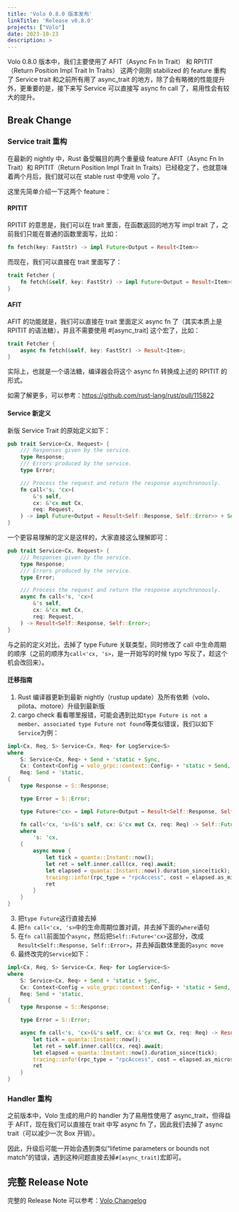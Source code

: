 ```yaml
---
title: 'Volo 0.8.0 版本发布'
linkTitle: 'Release v0.8.0'
projects: ["Volo"]
date: 2023-10-23
description: >
---
```


Volo 0.8.0 版本中，我们主要使用了 AFIT（Async Fn In Trait） 和 RPITIT（Return Position Impl Trait In Traits） 这两个刚刚 stabilized 的 feature 重构了 Service trait 和之前所有用了 async_trait 的地方，除了会有略微的性能提升外，更重要的是，接下来写 Service 可以直接写 async fn call 了，易用性会有较大的提升。

## Break Change

### Service trait 重构

在最新的 nightly 中，Rust 备受瞩目的两个重量级 feature AFIT（Async Fn In Trait）和 RPITIT（Return Position Impl Trait In Traits）已经稳定了，也就意味着两个月后，我们就可以在 stable rust 中使用 volo 了。

这里先简单介绍一下这两个 feature：

#### RPITIT

RPITIT 的意思是，我们可以在 trait 里面，在函数返回的地方写 impl trait 了，之前我们只能在普通的函数里面写，比如：

```rust
fn fetch(key: FastStr) -> impl Future<Output = Result<Item>>
```

而现在，我们可以直接在 trait 里面写了：

```rust
trait Fetcher {
    fn fetch(&self, key: FastStr) -> impl Future<Output = Result<Item>>;
}
```

#### AFIT

AFIT 的功能就是，我们可以直接在 trait 里面定义 async fn 了（其实本质上是 RPITIT 的语法糖），并且不需要使用 #[async_trait] 这个宏了，比如：

```rust
trait Fetcher {
    async fn fetch(&self, key: FastStr) -> Result<Item>;
}
```

实际上，也就是一个语法糖，编译器会将这个 async fn 转换成上述的 RPITIT 的形式。

如需了解更多，可以参考：https://github.com/rust-lang/rust/pull/115822

#### Service 新定义

新版 Service Trait 的原始定义如下：

```rust
pub trait Service<Cx, Request> {
    /// Responses given by the service.
    type Response;
    /// Errors produced by the service.
    type Error;

    /// Process the request and return the response asynchronously.
    fn call<'s, 'cx>(
        &'s self,
        cx: &'cx mut Cx,
        req: Request,
    ) -> impl Future<Output = Result<Self::Response, Self::Error>> + Send;
}
```

一个更容易理解的定义是这样的，大家直接这么理解即可：

```rust
pub trait Service<Cx, Request> {
    /// Responses given by the service.
    type Response;
    /// Errors produced by the service.
    type Error;

    /// Process the request and return the response asynchronously.
    async fn call<'s, 'cx>(
        &'s self,
        cx: &'cx mut Cx,
        req: Request,
    ) -> Result<Self::Response, Self::Error>;
}
```

与之前的定义对比，去掉了 type Future 关联类型，同时修改了 call 中生命周期的顺序（之前的顺序为`call<'cx, 's>`，是一开始写的时候 typo 写反了，趁这个机会改回来）。

#### 迁移指南

1. Rust 编译器更新到最新 nightly（rustup update）及所有依赖（volo、pilota、motore）升级到最新版
2. cargo check 看看哪里报错，可能会遇到比如`type Future is not a member`、`associated type Future not found`等类似错误，我们以如下`Service`为例：
```rust
impl<Cx, Req, S> Service<Cx, Req> for LogService<S>
where
    S: Service<Cx, Req> + Send + 'static + Sync,
    Cx: Context<Config = volo_grpc::context::Config> + 'static + Send,
    Req: Send + 'static,
{
    type Response = S::Response;

    type Error = S::Error;

    type Future<'cx> = impl Future<Output = Result<Self::Response, Self::Error>> + 'cx;

    fn call<'cx, 's>(&'s self, cx: &'cx mut Cx, req: Req) -> Self::Future<'cx>
    where
        's: 'cx,
    {
        async move {
            let tick = quanta::Instant::now();
            let ret = self.inner.call(cx, req).await;
            let elapsed = quanta::Instant::now().duration_since(tick);
            tracing::info!(rpc_type = "rpcAccess", cost = elapsed.as_micros() as i64);
            ret
        }
    }
}
```
3. 把`type Future`这行直接去掉
4. 把`fn call<'cx, 's>`中的生命周期位置对调，并去掉下面的`where`语句
5. 在`fn call`前面加个`async`，然后把`Self::Future<'cx>`这部分，改成`Result<Self::Response, Self::Error>`，并去掉函数体里面的`async move`
6. 最终改完的`Service`如下：
```rust
impl<Cx, Req, S> Service<Cx, Req> for LogService<S>
where
    S: Service<Cx, Req> + Send + 'static + Sync,
    Cx: Context<Config = volo_grpc::context::Config> + 'static + Send,
    Req: Send + 'static,
{
    type Response = S::Response;

    type Error = S::Error;

    async fn call<'s, 'cx>(&'s self, cx: &'cx mut Cx, req: Req) -> Result<Self::Response, Self::Error> {
        let tick = quanta::Instant::now();
        let ret = self.inner.call(cx, req).await;
        let elapsed = quanta::Instant::now().duration_since(tick);
        tracing::info!(rpc_type = "rpcAccess", cost = elapsed.as_micros() as i64);
        ret
    }
}
```

### Handler 重构

之前版本中，Volo 生成的用户的 handler 为了易用性使用了 async_trait，但得益于 AFIT，现在我们可以直接在 trait 中写 async fn 了，因此我们去掉了 async trait（可以减少一次 Box 开销）。

因此，升级后可能一开始会遇到类似“lifetime parameters or bounds not match”的错误，遇到这种问题直接去掉`#[async_trait]`宏即可。

## 完整 Release Note

完整的 Release Note 可以参考：[Volo Changelog](https://github.com/cloudwego/volo/compare/volo-0.5.4...volo-0.8.0)
